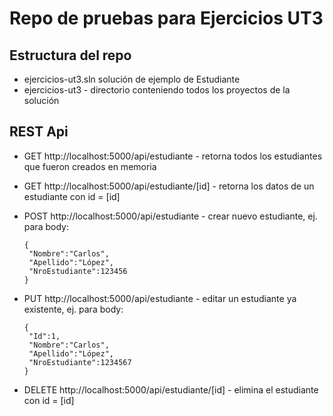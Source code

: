# Repo de pruebas para Ejercicios UT3

## Estructura del repo
  - ejercicios-ut3.sln solución de ejemplo de Estudiante
  - ejercicios-ut3 - directorio conteniendo todos los proyectos de la solución


## REST Api

- GET http://localhost:5000/api/estudiante - retorna todos los estudiantes que fueron creados en memoria
- GET http://localhost:5000/api/estudiante/[id] - retorna los datos de un estudiante con id = [id]

- POST http://localhost:5000/api/estudiante - crear nuevo estudiante, ej. para body:
  
  ```
  {
   "Nombre":"Carlos",
   "Apellido":"López",
   "NroEstudiante":123456
  }
  ```
 - PUT http://localhost:5000/api/estudiante - editar un estudiante ya existente, ej. para body:
  
    ```
    {
     "Id":1,
     "Nombre":"Carlos",
     "Apellido":"López",
     "NroEstudiante":1234567
    }
    ```
  - DELETE http://localhost:5000/api/estudiante/[id] - elimina el estudiante con id = [id]

